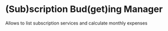 # (Sub)scription Bud(get)ing Manager
Allows to list subscription services and calculate monthly expenses
